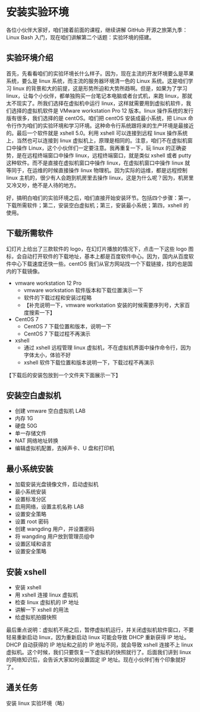 # 安装实验环境

各位小伙伴大家好，咱们接着前面的课程，继续讲解 GitHub 开源之旅第九季：Linux Bash 入门，现在咱们讲解第二个话题：实验环境的搭建。

## 实验环境介绍

首先，先看看咱们的实验环境长什么样子。因为，现在主流的开发环境要么是苹果系统，要么是 linux 系统，而主流的服务器环境清一色的 Linux 系统。这是咱们学习 linux 的背景和大的前提，这是形势所迫和大势所趋啊。但是，如果为了学习 linux，让每个小伙伴，都单独购买一台笔记本电脑或者台式机，来跑 linux，那就太不现实了。所我们选择在虚拟机中运行 linux，这样就需要用到虚拟机软件，我们选择的虚拟机软件是 VMware workstation Pro 12 版本。linux 操作系统的发行版有很多，我们选择的是 centOS。咱们把 centOS 安装成最小系统，把 Linux 命令行作为咱们的实验环境和学习环境。这种命令行系统跟将来的生产环境是最接近的。最后一个软件就是 xshell 5.0。利用 xshell 可以连接到远程 linux 操作系统上，当然也可以连接到 linux 虚拟机上，原理是相同的。注意，咱们不在虚拟机窗口中操作 Linux，这个小伙伴们一定要注意。我再重复一下，玩 linux 的正确姿势，是在远程终端窗口中操作 linux，远程终端窗口，就是类似 xshell 或者 putty 这种软件。而不是直接在虚拟机窗口中操作 linux，在虚拟机窗口中操作 linux 就等同于，在运维的时候直接操作 linux 物理机。因为实际的运维，都是远程控制 linux 主机的，很少有人会跑到机房里去操作 linux，这是为什么呢？因为，机房里又冷又吵，绝不是人待的地方。

好，搞明白咱们的实验环境之后，咱们直接开始安装环节。包括四个步骤：第一，下载所需软件；第二，安装空白虚拟机；第三，安装最小系统；第四，xshell 的使用。

## 下载所需软件

幻灯片上给出了三款软件的 logo，在幻灯片播放的情况下，点击一下这些 logo 图标，会自动打开软件的下载地址，基本上都是百度软件中心。因为，国内从百度软件中心下载速度还快一些。centOS 我们从官方网站找一个下载链接，找的也是国内的下载镜像。

- vmware workstation 12 Pro
  - vmware workstation 软件版本和下载位置演示一下
  - 软件的下载过程和安装过程略
  - 【补充说明一下，vmware workstation 安装的时候需要序列号，大家百度搜索一下】
- CentOS 7
  - CentOS 7 下载位置和版本，说明一下
  - CentOS 7 下载过程不再演示
- xshell
  - 通过 xshell 远程管理 linux 虚拟机，不在虚拟机界面中操作命令行，因为字体太小，体验不好
  - xshell 软件下载位置和版本说明一下，下载过程不再演示

【下载后的安装包放到一个文件夹下面展示一下】

## 安装空白虚拟机

- 创建 vmware 空白虚拟机 LAB
- 内存 1G
- 硬盘 50G
- 单一存储文件
- NAT 网络地址转换
- 编辑虚拟机配置，去掉声卡、U 盘和打印机

## 最小系统安装

- 加载安装光盘镜像文件，启动虚拟机
- 最小系统安装
- 设置标准分区
- 启用网络，设置主机名称 LAB
- 设置安全策略
- 设置 root 密码
- 创建 wangding 用户，并设置密码
- 将 wangding 用户放到管理员组中
- 设置区域和语言
- 设置安全策略

## 安装 xshell

- 安装 xshell
- 用 xshell 连接 linux 虚拟机
- 检查 linux 虚拟机的 IP 地址
- 讲解一下 xshell 的用法
- 给虚拟机拍摄快照

最后重点说明：虚拟机不用之后，暂停虚拟机运行，并关闭虚拟机软件窗口，不要轻易重新启动 linux，因为重新启动 linux 可能会导致 DHCP 重新获得 IP 地址。DHCP 自动获得的 IP 地址和之前的 IP 地址不同，就会导致 xshell 连接不上 linux 虚拟机。这个时候，我们只要恢复一下虚拟机的快照就行了。后面我们讲到 linux 的网络知识后，会告诉大家如何设置固定 IP 地址。现在小伙伴们有个印象就好了。

## 通关任务

安装 linux 实验环境（略）

